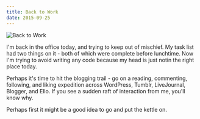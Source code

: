 ```yaml
---
title: Back to Work
date: 2015-09-25
---
```


![Back to Work](https://source.unsplash.com/03UCoidYvXw/1600x900)

I'm back in the office today, and trying to keep out of mischief. My task list had two things on it - both of which were complete before lunchtime. Now I'm trying to avoid writing any code because my head is just notin the right place today.

Perhaps it's time to hit the blogging trail - go on a reading, commenting, following, and liking expedition across WordPress, Tumblr, LiveJournal, Blogger, and Ello. If you see a sudden raft of interaction from me, you'll know why.

Perhaps first it might be a good idea to go and put the kettle on.